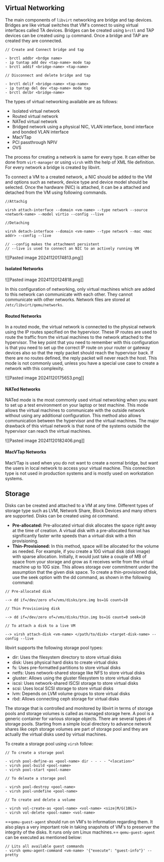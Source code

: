 Virtual Networking
--
The main components of `libvirt` networking are bridge and tap devices. Bridges are like virtual switches that VM's connect to using virtual interfaces called TA devices. Bridges can be created using `brctl` and TAP devices can be created using `ip` command. Once a bridge and TAP are created they are connected.

```
// Create and Connect bridge and tap

- brctl addbr <brdge name>
- ip tuntap add dev <tap-name> mode tap
- brctl addif <bridge-name> <tap-name>

// Disconnect and delete bridge and tap

- brctl delif <bridge-name> <tap-name>
- ip tuntap del dev <tap-name> mode tap
- brctl delbr <bridge-name>
```

The types of virtual networking available are as follows:

- Isolated virtual network
- Routed virtual network
- NATed virtual network
- Bridged network using a physical NIC, VLAN interface, bond interface and bonded VLAN interface
- MacVTap
- PCI passthrough NPIV
- OVS

The process for creating a network is same for every type. It can either be done from `virt-manager` or using `virsh` with the help of XML file definition. For every network a bridge  is created by libvirt.

To connect a VM to a created network, a NIC should be added to the VM and options such as network, device type and device model should be selected. Once the hardware (NIC) is attached, it can be a attached and detached from the VM using following commands.

```
//Attachig 

virsh attach-interface --domain <vm-name> --type network --source <network-name> --model virtio --config --live

//Detaching

virsh detach-interface --domain <vm-name> --type network --mac <mac addr> --config --live

// --config makes the attachment persistent
// --live is used to connect an NIC to an actively running VM
```

![[Pasted image 20241120174813.png]]

#### Isolated Networks


![[Pasted image 20241120124818.png]]

In this configuration of networking, only virtual machines which are added to this network can communicate with each other. They cannot communicate with other networks. Network files are stored at `/etc/libvirt/qemu/networks`. 

#### Routed Networks

In a routed mode, the virtual network is connected to the physical network using
the IP routes specified on the hypervisor. These IP routes are used to route the
traffic from the virtual machines to the network attached to the hypervisor. The key
point that you need to remember with this configuration is that you need to set up
the correct IP route on your router or gateway devices also so that the reply packet
should reach the hypervisor back. If there are no routes defined, the reply packet will
never reach the host. This mode is not commonly used, unless you have a special
use case to create a network with this complexity.

![[Pasted image 20241120175653.png]]

#### NATed Networks

NATed mode is the most commonly used virtual networking when you want to set
up a test environment on your laptop or test machine. This mode allows the virtual
machines to communicate with the outside network without using any additional
configuration. This method also allows communication between the hypervisor and
the virtual machines. The major drawback of this virtual network is that none of the
systems outside the hypervisor can reach the virtual machines.

![[Pasted image 20241120182406.png]]


#### MacVTap Networks

MacVTap is used when you do not want to create a normal bridge, but want the
users in local network to access your virtual machine. This connection type is not
used in production systems and is mostly used on workstation systems. 


Storage
--
Disks can be created and attached to a VM at any time. Different types of storage type such as LVM, Network Share, Block Devices and many others are supported. Disks can be created using `dd` command. 

- **Pre-allocated:** Pre-allocated virtual disk allocates the space right away at the time of creation. A virtual disk with a pre-allocated format has significantly faster write speeds than a virtual disk with a thin provisioning. 
-  **Thin-Provisioned:** In this method, space will be allocated for the volume as needed. For example, if you create a 10G virtual disk (disk image) with sparse allocation. Initially, it would just take a couple of MB of space from your storage and grow as it receives write from the virtual machine up to 10G size. This allows storage over commitment under the assumption that the given disk space. To create a thin-provisioned disk, use the seek option with the dd command, as shown in the following command:

```
// Pre-allocated disk

--> dd if=/dev/zero of=/vms/disks/pre.img bs=1G count=10

// Thin Provisioning disk

--> dd if=/dev/zero of=/vms/disks/thin.img bs=1G count=0 seek=10

// To attach a disk to a live VM

--> virsh attach-disk <vm-name> </path/to/disk> <target-disk-name> --config --live
```

libvirt supports the following storage pool types:

- dir: Uses the filesystem directory to store virtual disks
- disk: Uses physical hard disks to create virtual disks
- fs: Uses pre-formatted partitions to store virtual disks
- netfs: Uses network-shared storage like NFS to store virtual disks
- gluster: Allows using the gluster filesystem to store virtual disks
- iscsi: Uses network-shared ISCSI storage to store virtual disks
- scsi: Uses local SCSI storage to store virtual disks
- lvm: Depends on LVM volume groups to store virtual disks
- rbd: Allows connecting ceph storage for virtual disks

The storage that is controlled and monitored by libvirt in terms of storage pools and storage volumes is called as managed storage here. A pool is a generic container for various storage objects. There are several types of storage pools. Starting from a simple local directory to advance network shares like ceph storage volumes are part of storage
pool and they are actually the virtual disks used by virtual machines.

To create a storage pool using `virsh` follow:

```
// To create a storage pool

- virsh pool-define-as <pool-name> dir - - - - "<location>"
- virsh pool-build <pool-name>
- virsh pool-start <pool-name>

// To deleate a storage pool

- virsh pool-destroy <pool-name>
- virsh pool-undefine <pool-name>

// To create and delete a volume

- virsh vol-create-as <pool-name> <vol-name> <size|M/G(10G)>
- virsh vol-delete <pool-name> <vol-name>
```

==`qemu-guest-agent` should run on VM's to information regarding them. It also plays a very important role in taking snapshots of VM's to preserver the integrity of the disks. It runs only om Linux machines.== `qemu-guest-agent` can be executed as mentioned below:

```
// Lits all available guest commands
- virsh qemu-agent-command <vm-name> '{"execute": "guest-info"}' --pretty
```

